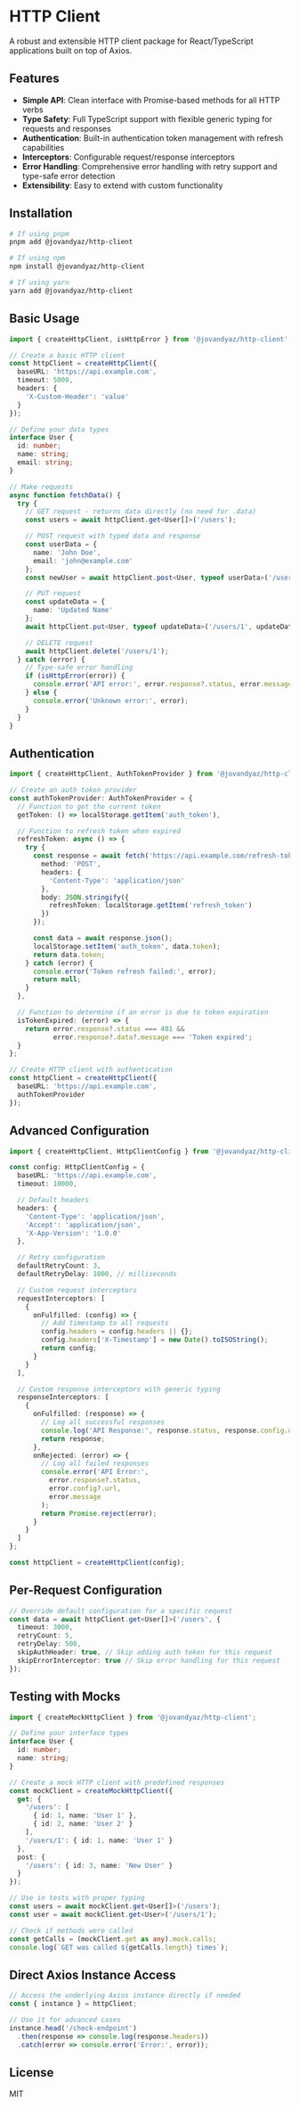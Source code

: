 # HTTP Client

A robust and extensible HTTP client package for React/TypeScript applications built on top of Axios.

## Features

- **Simple API**: Clean interface with Promise-based methods for all HTTP verbs
- **Type Safety**: Full TypeScript support with flexible generic typing for requests and responses
- **Authentication**: Built-in authentication token management with refresh capabilities
- **Interceptors**: Configurable request/response interceptors
- **Error Handling**: Comprehensive error handling with retry support and type-safe error detection
- **Extensibility**: Easy to extend with custom functionality

## Installation

```bash
# If using pnpm
pnpm add @jovandyaz/http-client

# If using npm
npm install @jovandyaz/http-client

# If using yarn
yarn add @jovandyaz/http-client
```

## Basic Usage

```typescript
import { createHttpClient, isHttpError } from '@jovandyaz/http-client';

// Create a basic HTTP client
const httpClient = createHttpClient({
  baseURL: 'https://api.example.com',
  timeout: 5000,
  headers: {
    'X-Custom-Header': 'value'
  }
});

// Define your data types
interface User {
  id: number;
  name: string;
  email: string;
}

// Make requests
async function fetchData() {
  try {
    // GET request - returns data directly (no need for .data)
    const users = await httpClient.get<User[]>('/users');

    // POST request with typed data and response
    const userData = {
      name: 'John Doe',
      email: 'john@example.com'
    };
    const newUser = await httpClient.post<User, typeof userData>('/users', userData);

    // PUT request
    const updateData = {
      name: 'Updated Name'
    };
    await httpClient.put<User, typeof updateData>('/users/1', updateData);

    // DELETE request
    await httpClient.delete('/users/1');
  } catch (error) {
    // Type-safe error handling
    if (isHttpError(error)) {
      console.error('API error:', error.response?.status, error.message);
    } else {
      console.error('Unknown error:', error);
    }
  }
}
```

## Authentication

```typescript
import { createHttpClient, AuthTokenProvider } from '@jovandyaz/http-client';

// Create an auth token provider
const authTokenProvider: AuthTokenProvider = {
  // Function to get the current token
  getToken: () => localStorage.getItem('auth_token'),

  // Function to refresh token when expired
  refreshToken: async () => {
    try {
      const response = await fetch('https://api.example.com/refresh-token', {
        method: 'POST',
        headers: {
          'Content-Type': 'application/json'
        },
        body: JSON.stringify({
          refreshToken: localStorage.getItem('refresh_token')
        })
      });

      const data = await response.json();
      localStorage.setItem('auth_token', data.token);
      return data.token;
    } catch (error) {
      console.error('Token refresh failed:', error);
      return null;
    }
  },

  // Function to determine if an error is due to token expiration
  isTokenExpired: (error) => {
    return error.response?.status === 401 &&
           error.response?.data?.message === 'Token expired';
  }
};

// Create HTTP client with authentication
const httpClient = createHttpClient({
  baseURL: 'https://api.example.com',
  authTokenProvider
});
```

## Advanced Configuration

```typescript
import { createHttpClient, HttpClientConfig } from '@jovandyaz/http-client';

const config: HttpClientConfig = {
  baseURL: 'https://api.example.com',
  timeout: 10000,

  // Default headers
  headers: {
    'Content-Type': 'application/json',
    'Accept': 'application/json',
    'X-App-Version': '1.0.0'
  },

  // Retry configuration
  defaultRetryCount: 3,
  defaultRetryDelay: 1000, // milliseconds

  // Custom request interceptors
  requestInterceptors: [
    {
      onFulfilled: (config) => {
        // Add timestamp to all requests
        config.headers = config.headers || {};
        config.headers['X-Timestamp'] = new Date().toISOString();
        return config;
      }
    }
  ],

  // Custom response interceptors with generic typing
  responseInterceptors: [
    {
      onFulfilled: (response) => {
        // Log all successful responses
        console.log('API Response:', response.status, response.config.url);
        return response;
      },
      onRejected: (error) => {
        // Log all failed responses
        console.error('API Error:',
          error.response?.status,
          error.config?.url,
          error.message
        );
        return Promise.reject(error);
      }
    }
  ]
};

const httpClient = createHttpClient(config);
```

## Per-Request Configuration

```typescript
// Override default configuration for a specific request
const data = await httpClient.get<User[]>('/users', {
  timeout: 3000,
  retryCount: 5,
  retryDelay: 500,
  skipAuthHeader: true, // Skip adding auth token for this request
  skipErrorInterceptor: true // Skip error handling for this request
});
```

## Testing with Mocks

```typescript
import { createMockHttpClient } from '@jovandyaz/http-client';

// Define your interface types
interface User {
  id: number;
  name: string;
}

// Create a mock HTTP client with predefined responses
const mockClient = createMockHttpClient({
  get: {
    '/users': [
      { id: 1, name: 'User 1' },
      { id: 2, name: 'User 2' }
    ],
    '/users/1': { id: 1, name: 'User 1' }
  },
  post: {
    '/users': { id: 3, name: 'New User' }
  }
});

// Use in tests with proper typing
const users = await mockClient.get<User[]>('/users');
const user = await mockClient.get<User>('/users/1');

// Check if methods were called
const getCalls = (mockClient.get as any).mock.calls;
console.log(`GET was called ${getCalls.length} times`);
```

## Direct Axios Instance Access

```typescript
// Access the underlying Axios instance directly if needed
const { instance } = httpClient;

// Use it for advanced cases
instance.head('/check-endpoint')
  .then(response => console.log(response.headers))
  .catch(error => console.error('Error:', error));
```

## License

MIT
